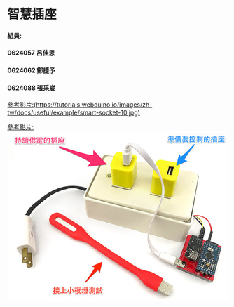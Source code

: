 # 智慧插座
#### 組員:
#### 0624057 呂佳恩
#### 0624062 鄭捷予
#### 0624088 張采崴

[參考影片:(https://tutorials.webduino.io/images/zh-tw/docs/useful/example/smart-socket-10.jpg)](https://youtu.be/nFEY_k_2zxQ)

[參考影片:![](smart-socket-10.jpg)](https://youtu.be/nFEY_k_2zxQ)
